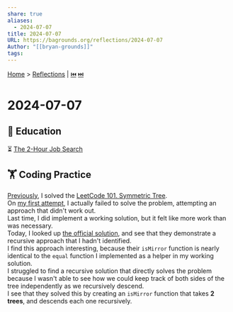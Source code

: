```yaml
---
share: true
aliases:
  - 2024-07-07
title: 2024-07-07
URL: https://bagrounds.org/reflections/2024-07-07
Author: "[[bryan-grounds]]"
tags: 
---
```

[Home](../index.md) > [Reflections](./index.md) | [⏮️](./2024-07-05.md) [⏭️](./2024-07-08.md)  
# 2024-07-07  
## 🧠 Education  
⏳ [The 2-Hour Job Search](../books/the-2-hour-job-search.md)  
  
## 🏋 Coding Practice  
[Previously](./2024-07-05.md), I solved the [LeetCode 101. Symmetric Tree](https://leetcode.com/problems/symmetric-tree).  
On [my first attempt](./2024-07-04.md), I actually failed to solve the problem, attempting an approach that didn't work out.  
Last time, I did implement a working solution, but it felt like more work than was necessary.  
Today, I looked up [the official solution](https://leetcode.com/problems/symmetric-tree/solution), and see that they demonstrate a recursive approach that I hadn't identified.  
I find this approach interesting, because their `isMirror` function is nearly identical to the `equal` function I implemented as a helper in my working solution.  
I struggled to find a recursive solution that directly solves the problem because I wasn't able to see how we could keep track of both sides of the tree independently as we recursively descend.  
I see that they solved this by creating an `isMirror` function that takes **2 trees**, and descends each one recursively.  
